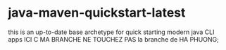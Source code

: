 # java-maven-quickstart-latest

 this is an up-to-date base archetype for quick starting modern java CLI apps 
 ICI C MA BRANCHE NE TOUCHEZ PAS
 la branche de HA PHUONG;
